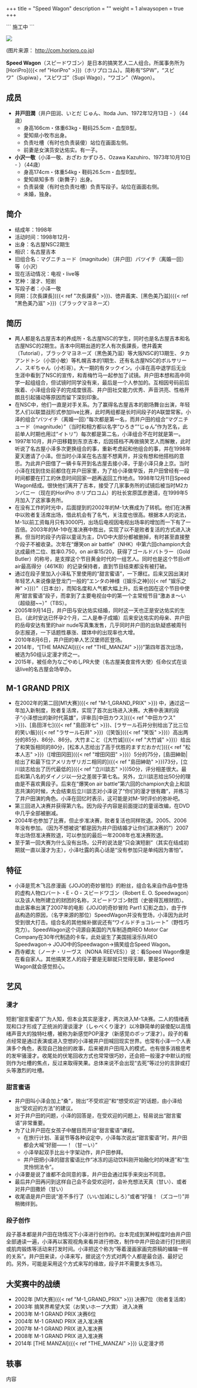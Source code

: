 +++
title = "Speed Wagon"
description = ""
weight = 1
alwaysopen = true
+++


\`\`\` 施工中 \`\`\`

<img src='http://com.horipro.co.jp/cakes/images/Talentprofimg/speed_wagon.jpg'>

(图片来源： <http://com.horipro.co.jp>)

**Speed Wagon**（スピードワゴン）是日本的搞笑艺人二人组合。所属事务所为[HoriPro]({{< ref "HoriPro" >}})（ホリプロコム）。简称有“SPW”，“スピワ”（Supiwa），“スピワゴ”（Supi
Wago），“ワゴン”（Wagon）。

成员
----

-   **井戸田潤**（井户田润、いとだ じゅん、Itoda Jun、1972年12月13日 -
    ）（44歳）
    -   身高166cm・体重63kg・鞋码25.5cm・血型B型。
    -   愛知県小牧市出身。
    -   负责吐槽（有时也负责装傻）站位在画面左侧。
    -   前妻是女演员安达佑实。有一子。
-   **小沢一敬**（小泽一敬、おざわ かずひろ、Ozawa
    Kazuhiro、1973年10月10日 - ）（44歳）
    -   身高174cm・体重54kg・鞋码26.5cm・血型B型。
    -   愛知県知多市（新舞子）出身。
    -   负责装傻（有时也负责吐槽）负责写段子。站位在画面右侧。
    -   未婚，独身。

简介
----

-   结成年：1998年
-   活动时间：1998年12月-
-   出身：名古屋NSC2期生
-   相识：名古屋吉本
-   旧组合名：マグニチュード（magnitude）（井户田）バツイチ（离婚一回）
    等（小沢）
-   现在活动情况：电视・live等
-   艺种：漫才、短剧
-   写段子者：小泽一敬
-   同期：[次長課長]({{< ref "次長課長" >}})、徳井義実、[黑色美乃滋]({{< ref "黑色美乃滋" >}})（ブラックマヨネーズ）

<!--more-->

简历
----

-   两人都是名古屋吉本的养成所・名古屋NSC的学生，同时也是名古屋吉本和名古屋NSC的2期生。吉本中同期出道的艺人有次長課長，徳井義実（Tutorial），ブラックマヨネーズ（黑色美乃滋）等大阪NSC的13期生、タカアンドトシ（小崇小敏）等札幌吉本的1期生、还有名古屋NSC的ボルサリーノ、スギちゃん（小杉哥）。大一期的有タックイン。小泽在高中退学后无业生涯中看到了NSC的宣传，和青梅竹马一起参加了试镜。井户田本想和高中同学一起组组合，但试镜时同学没有来，最后是一个人参加的。互相因号码前后挨着、小泽组合段子的完成度很高、井户田社交能力优秀、声音洪亮、性格开朗且引起骚动等原因而留下深刻印象。
-   在NSC中，他们一直是对手关系。为了赢得名古屋吉本的剧场舞台出演，年轻艺人们以联盟战形式参加live比赛，此时两组都是长时间段子的A联盟常客。小泽的组合“バツイチ（离婚一回）”每次都是第一名，而井户田的组合“マグニチュード（magnitude）”（当时和相方都以名字“ひろき”“じゅん”作为艺名，此前单人时期也用过“イトリ”）每次都是第二名，小泽组合不在时就是第一。
-   1997年10月，井户田移籍到东京吉本，后因搭档不再做搞笑艺人而解散，此时听说了名古屋小泽多次更换组合的事，重新考虑起和他组合的事，并在1998年夏天邀请了小泽。但当时小泽呆在名古屋不想离开，并没有想和他搭档的意思。为此井户田借了一辆卡车开到名古屋去接小泽，于是小泽只身上京。当时小泽在找到住处前都住在井户田家里，为了给小泽做早饭，井户田曾经有一段时间都要在打工的休息时间回家一趟再返回工作地点。1998年12月11日Speed
    Wagon结成。很快他们离开了吉本，接受了几家事务所的试镜后被当时M2カンパニー（现在的HoriPro
    ホリプロコム）的社长宮原匡彦邀请，在1999年5月加入了这家事务所。
-   在没有工作的时光中，后面提到的2002年的M-1大赛成为了转机。他们在决赛中以败者复活席出场，借此机会有了名气，关注度也很高。根据本人的说法，M-1以前工资每月只有3000円，出场后电视因电视出场率的增加而一下有了一百倍。2003年的M-1中在准决赛中胜出，实现了以不是败者复活的方式进入决赛。但当时的段子内容以童谣为主，DVD中大部分都被删掉，有时甚至直接整个段子不被收录。次年在“爆笑on
    air battle”（NHK）中第六回champion大会达成最终二位、胜率0.750，on
    air率15/20，获得了ゴールドバトラー（Gold
    Butler）的称号，是支撑这个节目黄金时代的一组艺人。同时也是这个节目off
    air最高得分（461KB）的记录保持者，直到节目结束都没有被打破。
-   通过在段子里加入小泽私下里使用的“甜言蜜语”，一下爆红。后来又因出演对年轻艺人来说像是登龙门一般的“エンタの神様（[娱乐之神]({{< ref "娱乐之神" >}})）”（日本台），而知名度和人气都大幅上升。后来也因在这个节目中使用“甜言蜜语”段子，而拿到了主要电视台中的第一个主常规节目“激あま〜い（超级甜\~\~）”（TBS）。
-   2005年9月14日，井户田与安达佑实结婚，同时这一天也正是安达佑实的生日。（此时安达已怀孕2个月，二人是奉子成婚）后来安达佑实的母亲、井户田的岳母安达有里的hair
    nude写真集发售，几乎同时井户田的出轨疑惑被周刊杂志报道，一下话题性暴涨、媒体中的出现率也大增。
-   2010年8月6日，井户田的单人艺汉堡师匠登场。
-   2014年，“[THE
    MANZAI]({{< ref "THE_MANZAI" >}})”第四年首次出场，被选为50组认定漫才师之一。
-   2015年，被任命为なごやめしPR大使（名古屋美食宣传大使）任命仪式在谈话live的名古屋会场举办。

M-1 GRAND PRIX
--------------

-   在2002年的第二回[M1大赛]({{< ref "M-1_GRAND_PRIX" >}})
    中，通过这一年加入新制度，败者复活席，实现了首次出场进入决赛。大赛中表演的段子“小泽想出的新时代英雄”，评审员[中田カウス]({{< ref "中田カウス" >}})、[島田洋七]({{< ref "島田洋七" >}})、[ラサール石井分别给出了比三位的笑い飯]({{< ref "ラサール石井" >}})（[笑饭]({{< ref "笑饭" >}})）高出两分的85分、86分、86分。大竹まこと（[大竹诚]({{< ref "大竹诚" >}})）给出了和笑饭相同的80分，[松本人志给出了高于优胜的ますだおかだ]({{< ref "松本人志" >}})（[增田冈田]({{< ref "增田冈田" >}})）5分的75分，[島田紳助|给出了和最下位アメリカザリガニ相同的]({{< ref "島田紳助" >}})73分，[立川談志给出了历代最低的]({{< ref "立川談志" >}})50分，评分相差很大。最后和第八名的ダイノジ以一分之差居于第七名。另外，立川談志给出50分的理由是不喜欢黄段子。后来在“爆笑on
    air
    battle”第六回的champion大会上和談志共演的时候，大会结束后立川談志对小泽说了“你们的漫才很有趣”，并练习了井户田演的角色。小泽在回忆时表示，这可能是对M-1时评价的弥补吧。
-   第三回进入决赛并获得第六名。因为段子内容是前面提过的童谣改编，在DVD中几乎全部被删减。
-   2004年也参加了比赛，但止步准决赛，败者复活也同样败退。2005、2006年没有参加。（因为不想被说“都是因为井户田结婚才让你们进决赛的”）2007年出场但准决赛败退，可以参加的最后一年2008年也准决赛败退。
-   至于第一回大赛为什么没有出场，公开的说法是“只会演短剧”（其实在结成初期就一直以漫才为主），小泽吐露的真心话是“没有参加只是单纯因为害怕”。

特征
----

-   小泽是荒木飞吕彦漫画《JOJO的奇妙冒险》的粉丝，组合名来自作品中登场的虚构人物ロバート・E・O・スピードワゴン（Robert E.
    O.
    Speedwagon）以及该人物所建立的财团的名称，スピードワゴン財団（史彼得瓦根财团）。由此客串出演了2007年的电影《JOJO的奇妙冒险
    Part1
    幻影之血》，由于作品构造的原因，（名字来源的那位）SpeedWagon并没有登场，小泽因为此时受到很大打击。组合名的其他候补据说还有“ワイルドチョコレート”（野性巧克力）。SpeedWagon这个词源自美国的汽车制造商REO
    Motor Car Company在30年代制造的卡车，此处诞生了美国摇滚乐队REO
    Speedwagon→ JOJO中的Speedwagon→搞笑组合Speed Wagon。
-   西寺郷太（ノーナ・リーヴス（NONA REEVES））说：看Speed
    Wagon像是在看自家人。其他搞笑艺人的段子要是无聊就只觉得无聊，要是Speed
    Wagon就会感觉担心。

艺风
----

### 漫才

短剧“甜言蜜语”广为人知，但本业其实是漫才，两次进入M-1决赛。二人的情绪表现和口才形成了正统派的漫谈漫才（しゃべくり漫才）以冷静简单的装傻配以高情绪声音大的独特吐槽，被称为新感觉POP漫才（新感覚のポップ漫才）。段子的看点经常是通过表演或进入空想的小泽被井户田喊回现实世界。也常有小泽一个人表演多个角色，表现自己独创的故事，后来被井户田闯入的模式。也有很多消极思考的发牢骚漫才。收尾处的伏笔回收方式也常常很巧妙，还会把一般漫才中默认的规则作为吐槽的焦点，反过来取得笑果。总体来说不会出现“去死”等过分的言辞或打头等激烈的吐槽。

### 甜言蜜语

-   井户田叫小泽会加上“桑”，抛出“不受欢迎”和“想受欢迎”的话题，由小泽给出“受欢迎的方法”的建议。
-   对于井户田的问题，小泽的回答是，在受欢迎的问题上，轻易说出“甜言蜜语”非常重要。
-   为了让井户田在女孩子中醒目而开设“甜言蜜语”课程。
    -   在旅行计划、圣诞节等各种设定中，小泽每次说出“甜言蜜语”时，井户田都会大喊“好甜——！（甘ーい）”
    -   小泽举起双手比出十字架动作，井户田参拜。
    -   井户田把小泽的甜言蜜语比作“冰冻的运动饮料刚开始融化时的味道”和“生灵怜悯法令”。
-   小泽要是说了谁都不会同意的事，井户田会通过挥手来突出不同意。
-   最后井户田再问到这样自己会不会受欢迎时，会补充想法天真（甘い）、或者对井户田撒娇（甘い）
-   收尾语是井户田说“差不多行了（いい加減にしろ）”或者“好强！（ズコー!）”并稍微绊到。

### 段子创作

段子基本都是井户田在场情况下小泽进行创作的。台本完成到某种程度时由井户田全部通读一遍，小泽再以客观视角来看并进行修改，制作中井户田会进行打扫房间或肌肉锻炼等活动来打发时间。小泽把这个称为“等着漫画家画完原稿的编辑一样的关系”。井户田来读，小泽来写，据说这个方式对两个人都是最合适、最好记的。另外，可能是采用这个方式来写的缘故，段子并不需要太多练习。

大奖赛中的战绩
--------------

-   2002年 [M1大赛]({{< ref "M-1_GRAND_PRIX" >}}) 决赛7位（败者复活席）
-   2003年 搞笑界希望大奖（お笑いホープ大賞） 进入决赛
-   2003年 M-1 GRAND PRIX 决赛6位
-   2004年 M-1 GRAND PRIX 进入准决赛
-   2007年 M-1 GRAND PRIX 进入准决赛
-   2008年 M-1 GRAND PRIX 进入准决赛
-   2014年 [THE MANZAI]({{< ref "THE_MANZAI" >}}) 认定漫才师

轶事
----

内容
